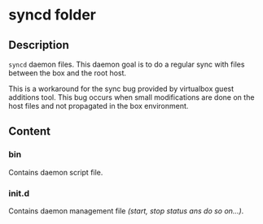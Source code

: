 # syncd folder

## Description

```syncd``` daemon files. This daemon goal is to do a regular sync with files between the box and the root host.

This is a workaround for the sync bug provided by virtualbox guest additions tool. This bug occurs when small modifications are done on the host files and not propagated in the box environment.

## Content

### bin

Contains daemon script file.

### init.d

Contains daemon management file *(start, stop status ans do so on...)*.
